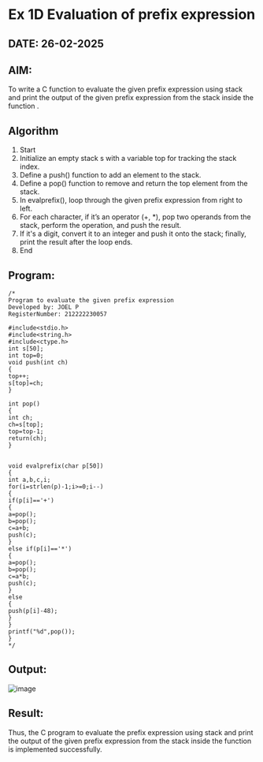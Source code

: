 # Ex 1D Evaluation of prefix expression
## DATE: 26-02-2025
## AIM:
To write a C function to evaluate the given prefix expression using stack and print the output of the given prefix expression from the stack inside the function . 

## Algorithm
1. Start 
2. Initialize an empty stack s with a variable top for tracking the stack index. 
3. Define a push() function to add an element to the stack. 
4. Define a pop() function to remove and return the top element from the stack. 
5. In evalprefix(), loop through the given prefix expression from right to left. 
6. For each character, if it’s an operator (+, *), pop two operands from the stack, perform the 
   operation, and push the result. 
7. If it's a digit, convert it to an integer and push it onto the stack; finally, print the         result after the loop ends. 
8. End

## Program:
```
/*
Program to evaluate the given prefix expression
Developed by: JOEL P
RegisterNumber: 212222230057

#include<stdio.h> 
#include<string.h> 
#include<ctype.h> 
int s[50]; 
int top=0; 
void push(int ch) 
{ 
top++; 
s[top]=ch; 
} 
 
int pop() 
{ 
int ch; 
ch=s[top]; 
top=top-1; 
return(ch); 
} 
  
  
void evalprefix(char p[50]) 
{ 
int a,b,c,i; 
for(i=strlen(p)-1;i>=0;i--) 
{ 
if(p[i]=='+') 
{ 
a=pop(); 
b=pop(); 
c=a+b; 
push(c); 
} 
else if(p[i]=='*') 
{ 
a=pop(); 
b=pop(); 
c=a*b; 
push(c); 
} 
else 
{ 
push(p[i]-48); 
} 
} 
printf("%d",pop()); 
}
*/
```

## Output:
![image](https://github.com/user-attachments/assets/45f744d4-f6fd-41aa-95f2-71854b06b9b4)

## Result:
Thus, the C program to evaluate the prefix expression using stack and print the output of the given prefix expression from the stack inside the function is implemented successfully.
